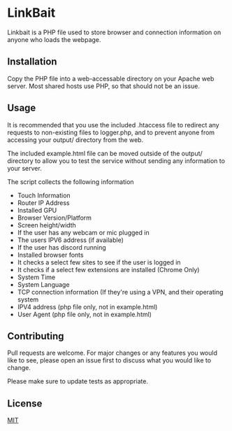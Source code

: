 # LinkBait

Linkbait is a PHP file used to store browser and connection information on anyone who loads the webpage.

## Installation

Copy the PHP file into a web-accessable directory on your Apache web server. Most shared hosts use PHP, so that should not be an issue. 


## Usage

It is recommended that you use the included .htaccess file to redirect any requests to non-existing files to logger.php, and to prevent anyone from accessing your output/ directory from the web.

The included example.html file can be moved outside of the output/ directory to allow you to test the service without sending any information to your server. 

The script collects the following information


- Touch Information
- Router IP Address
- Installed GPU
- Browser Version/Platform
- Screen height/width
- If the user has any webcam or mic plugged in
- The users IPV6 address (if available)
- If the user has discord running
- Installed browser fonts
- It checks a select few sites to see if the user is logged in
- It checks if a select few extensions are installed (Chrome Only) 
- System Time
- System Language
- TCP connection information (If they're using a VPN, and their operating system
- IPV4 address (php file only, not in example.html)
- User Agent (php file only, not in example.html)


## Contributing
Pull requests are welcome. For major changes or any features you would like to see, please open an issue first to discuss what you would like to change.

Please make sure to update tests as appropriate.

## License
[MIT](https://choosealicense.com/licenses/mit/)

